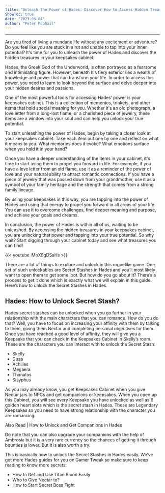 ```yaml
---
title: "Unleash the Power of Hades: Discover How to Access Hidden Treasures in the Keepsakes Cabinet!"
ShowToc: true 
date: "2023-06-04"
author: "Peter Mcphail"
---
```

*****
Are you tired of living a mundane life without any excitement or adventure? Do you feel like you are stuck in a rut and unable to tap into your inner potential? It's time for you to unleash the power of Hades and discover the hidden treasures in your keepsakes cabinet!

Hades, the Greek God of the Underworld, is often portrayed as a fearsome and intimidating figure. However, beneath his fiery exterior lies a wealth of knowledge and power that can transform your life. In order to access this power, you need to learn to look beyond the surface and delve deeper into your hidden desires and passions.

One of the most powerful tools for accessing Hades' power is your keepsakes cabinet. This is a collection of mementos, trinkets, and other items that hold special meaning for you. Whether it's an old photograph, a love letter from a long-lost flame, or a cherished piece of jewelry, these items are a window into your soul and can help you unlock your true potential.

To start unleashing the power of Hades, begin by taking a closer look at your keepsakes cabinet. Take each item out one by one and reflect on what it means to you. What memories does it evoke? What emotions surface when you hold it in your hand?

Once you have a deeper understanding of the items in your cabinet, it's time to start using them to propel you forward in life. For example, if you have a love letter from an old flame, use it as a reminder of the power of love and your natural ability to attract romantic connections. If you have a piece of jewelry that was passed down from your grandmother, use it as a symbol of your family heritage and the strength that comes from a strong family lineage.

By using your keepsakes in this way, you are tapping into the power of Hades and using that energy to propel you forward in all areas of your life. You can use it to overcome challenges, find deeper meaning and purpose, and achieve your goals and dreams.

In conclusion, the power of Hades is within all of us, waiting to be unleashed. By accessing the hidden treasures in your keepsakes cabinet, you are unlocking that power and tapping into your true potential. So why wait? Start digging through your cabinet today and see what treasures you can find!

{{< youtube iMoX6gDSaHs >}} 



There are a lot of things to explore and unlock in this roguelike game. One set of such unlockables are Secret Stashes in Hades and you’ll most likely want to open them to get some loot. But how do you go about it? There’s a process to get it done which is exactly what we will explain in this guide. Here’s how to unlock the Secret Stashes in Hades.
 
## Hades: How to Unlock Secret Stash?
 

 
Hades secret stashes can be unlocked when you go further in your relationship with the main characters that you can romance. How do you do that? Well, you have to focus on increasing your affinity with them by talking to them, giving them Nectar and completing personal objectives for them. Once you have reached a good level of affinity, they will give you a Keepsake that you can check in the Keepsakes Cabinet in Skelly’s room. These are the characters you can interact with to unlock the Secret Stash:
 
- Skelly
 - Dusa
 - Achilles
 - Megaera
 - Thanatos
 - Sisyphus

 
As you may already know, you get Keepsakes Cabinet when you give Nectar jars to NPCs and get companions or keepsakes. When you open up this Cabinet, you will see every Keepsake you have unlocked as well as 6 golden heart slots which is the secret stash in Hades. These are Legendary Keepsakes so you need to have strong relationship with the character you are romancing.
 
Also Read | How to Unlock and Get Companions in Hades
 
Do note that you can also upgrade your companions with the help of Ambrosia but it is a very rare currency so the chances of getting it through bounties is lower. But it is also worth a try.
 
This is basically how to unlock the Secret Stashes in Hades easily. We’ve got more Hades guides for you on Gamer Tweak so make sure to keep reading to know more secrets:
 
- How to Get and Use Titan Blood Easily
 - Who to Give Nectar to?
 - How to Start Secret Boss Fight





